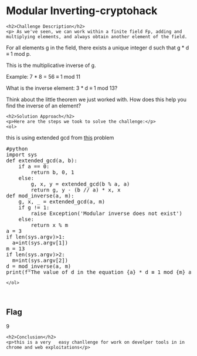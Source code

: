 
<!DOCTYPE html>
<html>

<body>
    <h1>Modular Inverting-cryptohack</h1>

    <h2>Challenge Description</h2>
    <p> As we've seen, we can work within a finite field Fp, adding and multiplying elements, and always obtain another element of the field.

For all elements g in the field, there exists a unique integer d such that g * d ≡ 1 mod p.

This is the multiplicative inverse of g.

Example: 7 * 8 = 56 ≡ 1 mod 11

What is the inverse element: 3 * d ≡ 1 mod 13?

 Think about the little theorem we just worked with. How does this help you find the inverse of an element?
 
</p>
 
    <h2>Solution Approach</h2>
    <p>Here are the steps we took to solve the challenge:</p>
    <ol>
this is using extended gcd from       <a href="https://cybersecctf.github.io/blog/2024/practice/cryptohack/ModularArithmetic/egcd/writeup1.md">this</a>
problem 
<pre>
#python
import sys
def extended_gcd(a, b):
    if a == 0:
        return b, 0, 1
    else:
        g, x, y = extended_gcd(b % a, a)
        return g, y - (b // a) * x, x
def mod_inverse(a, m):
    g, x, _ = extended_gcd(a, m)
    if g != 1:
        raise Exception('Modular inverse does not exist')
    else:
        return x % m
a = 3
if len(sys.argv)>1: 
  a=int(sys.argv[1])
m = 13
if len(sys.argv)>2:
  m=int(sys.argv[2])
d = mod_inverse(a, m)
print(f"The value of d in the equation {a} * d ≡ 1 mod {m} and flag  is {d}")
</pre>
       
    </ol>
<br>
    <h2>Flag</h2>
    <p class="flag"> 9
</p>
 
    <h2>Conclusion</h2>
    <p>this is a very   easy chanllenge for work on develper tools in in chrome and web exploitations</p>
</body>
</html>



